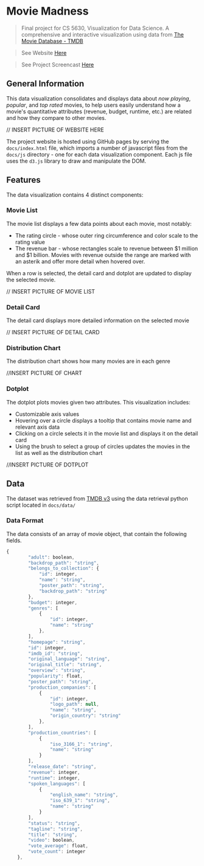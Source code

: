 # Movie Madness
> Final project for CS 5630, Visualization for Data Science. A comprehensive and interactive visualization using data from [The Movie Database - TMDB](https://www.themoviedb.org/?language=en-US)  

> See Website [Here](https://ethramos22.github.io/dataviscourse-pr-moviemadness/)

> See Project Screencast [Here](http://example.com)

## General Information
This data visualization consolidates and displays data about _now playing_, _popular_, and _top rated_ movies, to help users easily understand how a movie's quantitative attributes (revenue, budget, runtime, etc.) are related and how they compare to other movies.

// INSERT PICTURE OF WEBSITE HERE

The project website is hosted using GitHub pages by serving the `docs/index.html` file, which imports a number of javascript files from the `docs/js` directory - one for each data visualization component. Each js file uses the `d3.js` library to draw and manipulate the DOM.

## Features
The data visualization contains 4 distinct components:

### Movie List
The movie list displays a few data points about each movie, most notably:
- The rating circle - whose outer ring circumference and color scale to the rating value
- The revenue bar - whose rectangles scale to revenue between $1 million and $1 billion. Movies with revenue outside the range are marked with an asterik and offer more detail when hovered over.

When a row is selected, the detail card and dotplot are updated to display the selected movie.

// INSERT PICTURE OF MOVIE LIST

### Detail Card
The detail card displays more detailed information on the selected movie

// INSERT PICTURE OF DETAIL CARD

### Distribution Chart
The distribution chart shows how many movies are in each genre

//INSERT PICTURE OF CHART

### Dotplot
The dotplot plots movies given two attributes. This visualization includes:
- Customizable axis values
- Hovering over a circle displays a tooltip that contains movie name and relevant axis data
- Clicking on a circle selects it in the movie list and displays it on the detail card
- Using the brush to select a group of circles updates the movies in the list as well as the distribution chart

//INSERT PICTURE OF DOTPLOT


## Data
The dataset was retrieved from [TMDB v3](https://developers.themoviedb.org/3) using the data retrieval python script located in `docs/data/` 

### Data Format
The data consists of an array of movie object, that contain the following fields.
```javascript
{
        "adult": boolean,
        "backdrop_path": "string",
        "belongs_to_collection": {
            "id": integer,
            "name": "string",
            "poster_path": "string",
            "backdrop_path": "string"
        },
        "budget": integer,
        "genres": [
            {
                "id": integer,
                "name": "string"
            },
        ],
        "homepage": "string",
        "id": integer,
        "imdb_id": "string",
        "original_language": "string",
        "original_title": "string",
        "overview": "string",
        "popularity": float,
        "poster_path": "string",
        "production_companies": [
            {
                "id": integer,
                "logo_path": null,
                "name": "string",
                "origin_country": "string"
            },
        ],
        "production_countries": [
            {
                "iso_3166_1": "string",
                "name": "string"
            }
        ],
        "release_date": "string",
        "revenue": integer,
        "runtime": integer,
        "spoken_languages": [
            {
                "english_name": "string",
                "iso_639_1": "string",
                "name": "string"
            }
        ],
        "status": "string",
        "tagline": "string",
        "title": "string",
        "video": boolean,
        "vote_average": float,
        "vote_count": integer
    },
```







